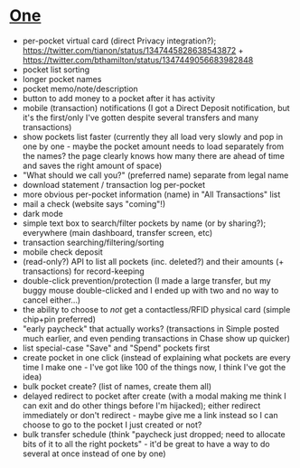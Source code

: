 # [One](https://onefinance.com)

- per-pocket virtual card (direct Privacy integration?); https://twitter.com/tianon/status/1347445828638543872 + https://twitter.com/bthamilton/status/1347449056683982848
- pocket list sorting
- longer pocket names
- pocket memo/note/description
- button to add money to a pocket after it has activity
- mobile (transaction) notifications (I got a Direct Deposit notification, but it's the first/only I've gotten despite several transfers and many transactions)
- show pockets list faster (currently they all load very slowly and pop in one by one - maybe the pocket amount needs to load separately from the names? the page clearly knows how many there are ahead of time and saves the right amount of space)
- "What should we call you?" (preferred name) separate from legal name
- download statement / transaction log per-pocket
- more obvious per-pocket information (name) in "All Transactions" list
- mail a check (website says "coming"!)
- dark mode
- simple text box to search/filter pockets by name (or by sharing?); everywhere (main dashboard, transfer screen, etc)
- transaction searching/filtering/sorting
- mobile check deposit
- (read-only?) API to list all pockets (inc. deleted?) and their amounts (+ transactions) for record-keeping
- double-click prevention/protection (I made a large transfer, but my buggy mouse double-clicked and I ended up with two and no way to cancel either...)
- the ability to choose to *not* get a contactless/RFID physical card (simple chip+pin preferred)
- "early paycheck" that actually works?  (transactions in Simple posted much earlier, and even pending transactions in Chase show up quicker)
- list special-case "Save" and "Spend" pockets first
- create pocket in one click (instead of explaining what pockets are every time I make one - I've got like 100 of the things now, I think I've got the idea)
- bulk pocket create? (list of names, create them all)
- delayed redirect to pocket after create (with a modal making me think I can exit and do other things before I'm hijacked); either redirect immediately or don't redirect - maybe give me a link instead so I can choose to go to the pocket I just created or not?
- bulk transfer schedule (think "paycheck just dropped; need to allocate bits of it to all the right pockets" - it'd be great to have a way to do several at once instead of one by one)
